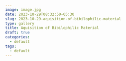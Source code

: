 ```yaml
---
image: image.jpg
date: 2023-10-29T08:32:50+05:30
slug: 2023-10-29-aquisition-of-bibilophilic-material
type: gallery
title: Aquisition of Bibilophilic Material
draft: true
categories:
  - default
tags:
  - default
---
```


